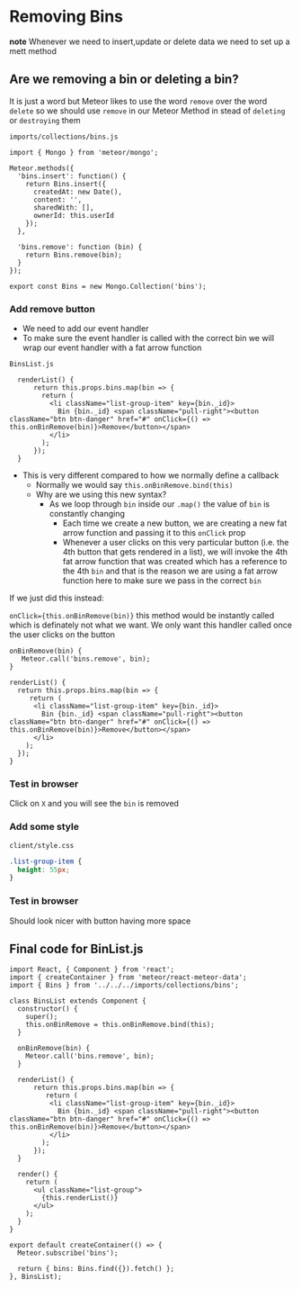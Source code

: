 # Removing Bins
**note** Whenever we need to insert,update or delete data we need to set up a mett method

## Are we removing a bin or deleting a bin?
It is just a word but Meteor likes to use the word `remove` over the word `delete` so we should use `remove` in our Meteor Method in stead of `deleting` or `destroying` them

`imports/collections/bins.js`

```
import { Mongo } from 'meteor/mongo';

Meteor.methods({
  'bins.insert': function() {
    return Bins.insert({
      createdAt: new Date(),
      content: '',
      sharedWith: [],
      ownerId: this.userId
    });
  },

  'bins.remove': function (bin) {
    return Bins.remove(bin);
  }
});

export const Bins = new Mongo.Collection('bins');
```

### Add remove button
* We need to add our event handler
* To make sure the event handler is called with the correct bin we will wrap our event handler with a fat arrow function

`BinsList.js`

```
  renderList() {
      return this.props.bins.map(bin => {
        return (
          <li className="list-group-item" key={bin._id}>
            Bin {bin._id} <span className="pull-right"><button className="btn btn-danger" href="#" onClick={() => this.onBinRemove(bin)}>Remove</button></span>
          </li>
        );
      });
  }
```

* This is very different compared to how we normally define a callback
    - Normally we would say `this.onBinRemove.bind(this)`
    - Why are we using this new syntax?
        + As we loop through `bin` inside our `.map()` the value of `bin` is constantly changing
            * Each time we create a new button, we are creating a new fat arrow function and passing it to this `onClick` prop
            * Whenever a user clicks on this very particular button (i.e. the 4th button that gets rendered in a list), we will invoke the 4th fat arrow function that was created which has a reference to the 4th `bin` and that is the reason we are using a fat arrow function here to make sure we pass in the correct `bin`

 If we just did this instead:

 `onClick={this.onBinRemove(bin)}` this method would be instantly called which is definately not what we want. We only want this handler called once the user clicks on the button

```
onBinRemove(bin) {
   Meteor.call('bins.remove', bin);
}

renderList() {
  return this.props.bins.map(bin => {
     return (
      <li className="list-group-item" key={bin._id}>
        Bin {bin._id} <span className="pull-right"><button className="btn btn-danger" href="#" onClick={() => this.onBinRemove(bin)}>Remove</button></span>
      </li>
    );
  });
}
```

### Test in browser
Click on `X` and you will see the `bin` is removed

### Add some style
`client/style.css`

```css
.list-group-item {
  height: 55px;
}
```

### Test in browser
Should look nicer with button having more space

## Final code for BinList.js

```
import React, { Component } from 'react';
import { createContainer } from 'meteor/react-meteor-data';
import { Bins } from '../../../imports/collections/bins';

class BinsList extends Component {
  constructor() {
    super();
    this.onBinRemove = this.onBinRemove.bind(this);
  }

  onBinRemove(bin) {
    Meteor.call('bins.remove', bin);
  }

  renderList() {
      return this.props.bins.map(bin => {
         return (
          <li className="list-group-item" key={bin._id}>
            Bin {bin._id} <span className="pull-right"><button className="btn btn-danger" href="#" onClick={() => this.onBinRemove(bin)}>Remove</button></span>
          </li>
        );
      });
  }

  render() {
    return (
      <ul className="list-group">
        {this.renderList()}
      </ul>
    );
  }
}

export default createContainer(() => {
  Meteor.subscribe('bins');

  return { bins: Bins.find({}).fetch() };
}, BinsList);
```


